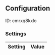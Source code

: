 # <nil>
## Configuration
ID:  cmrxq8kxlo



### Settings
| Setting | Value  |
| :------------------------ | ---------------------------------------- |
 



